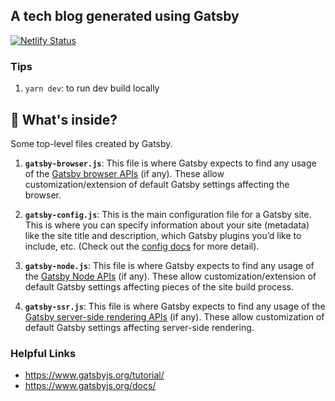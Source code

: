 ## A tech blog generated using Gatsby

[![Netlify Status](https://api.netlify.com/api/v1/badges/a5e17f44-c0a1-4e73-8094-594350c74f54/deploy-status)](https://app.netlify.com/sites/surajshrestha/deploys)

### Tips
1. `yarn dev`: to run dev build locally


## 🧐 What's inside?
Some top-level files created by Gatsby.

1.  **`gatsby-browser.js`**: This file is where Gatsby expects to find any usage of the [Gatsby browser APIs](https://www.gatsbyjs.org/docs/browser-apis/) (if any). These allow customization/extension of default Gatsby settings affecting the browser.

2.  **`gatsby-config.js`**: This is the main configuration file for a Gatsby site. This is where you can specify information about your site (metadata) like the site title and description, which Gatsby plugins you’d like to include, etc. (Check out the [config docs](https://www.gatsbyjs.org/docs/gatsby-config/) for more detail).

3.  **`gatsby-node.js`**: This file is where Gatsby expects to find any usage of the [Gatsby Node APIs](https://www.gatsbyjs.org/docs/node-apis/) (if any). These allow customization/extension of default Gatsby settings affecting pieces of the site build process.

4.  **`gatsby-ssr.js`**: This file is where Gatsby expects to find any usage of the [Gatsby server-side rendering APIs](https://www.gatsbyjs.org/docs/ssr-apis/) (if any). These allow customization of default Gatsby settings affecting server-side rendering.


### Helpful Links
* https://www.gatsbyjs.org/tutorial/
* https://www.gatsbyjs.org/docs/
